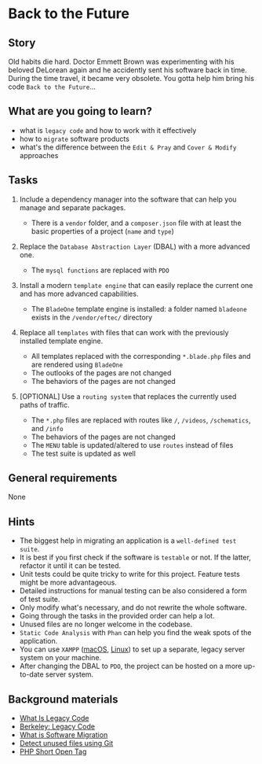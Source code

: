 # Back to the Future

## Story

Old habits die hard. Doctor Emmett Brown was experimenting with his beloved DeLorean again and he accidently sent his software back in time.
During the time travel, it became very obsolete. You gotta help him bring his code `Back to the Future`...

## What are you going to learn?

- what is `legacy code` and how to work with it effectively
- how to `migrate` software products
- what's the difference between the `Edit & Pray` and `Cover & Modify` approaches

## Tasks

1. Include a dependency manager into the software that can help you manage and separate packages.
    - There is a `vendor` folder, and a `composer.json` file with at least the basic properties of a project (`name` and `type`)

2. Replace the `Database Abstraction Layer` (DBAL) with a more advanced one.
    - The `mysql functions` are replaced with `PDO`

3. Install a modern `template engine` that can easily replace the current one and has more advanced capabilities.
    - The `BladeOne` template engine is installed: a folder named `bladeone` exists in the `/vendor/eftec/` directory

4. Replace all `templates` with files that can work with the previously installed template engine.
    - All templates replaced with the corresponding `*.blade.php` files and are rendered using `BladeOne`
    - The outlooks of the pages are not changed
    - The behaviors of the pages are not changed

5. [OPTIONAL] Use a `routing system` that replaces the currently used paths of traffic.
    - The `*.php` files are replaced with routes like `/`, `/videos`, `/schematics`, and `/info`
    - The behaviors of the pages are not changed
    - The `MENU` table is updated/altered to use `routes` instead of files
    - The test suite is updated as well

## General requirements

None

## Hints

- The biggest help in migrating an application is a `well-defined test suite`.
- It is best if you first check if the software is `testable` or not. If the latter, refactor it until it can be tested.
- Unit tests could be quite tricky to write for this project. Feature tests might be more advantageous.
- Detailed instructions for manual testing can be also considered a form of test suite.
- Only modify what's necessary, and do not rewrite the whole software.
- Going through the tasks in the provided order can help a lot.
- Unused files are no longer welcome in the codebase.
- `Static Code Analysis` with `Phan` can help you find the weak spots of the application.
- You can use `XAMPP` ([macOS](https://www.javatpoint.com/how-to-install-xampp-on-mac), [Linux](https://vitux.com/ubuntu-xampp/)) to set up a separate, legacy server system on your machine.
- After changing the DBAL to `PDO`, the project can be hosted on a more up-to-date server system.


## Background materials

- <i class="far fa-exclamation"></i> [What Is Legacy Code](https://www.perforce.com/blog/qac/8-tips-working-legacy-code)
- <i class="far fa-video"></i> [Berkeley: Legacy Code](https://youtu.be/opzO5wXY7EE)
- <i class="far fa-book-open"></i> [What is Software Migration](https://www.igi-global.com/dictionary/migrating-software-towards-mobile-technologies/38761)
- <i class="far fa-candy-cane"></i> [Detect unused files using Git](https://tanzu.vmware.com/content/blog/a-simple-way-to-detect-unused-files-in-a-project-using-git)
- <i class="far fa-video"></i> [PHP Short Open Tag](https://youtu.be/X9vijdPiARs)

